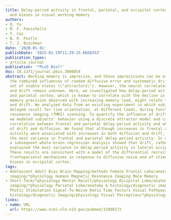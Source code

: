 ```yaml
---
title: Delay-period activity in frontal, parietal, and occipital cortex tracks noise
  and biases in visual working memory
authors:
- Q. Yu
- M. F. Panichello
- Y. Cai
- B. R. Postle
- T. J. Buschman
date: '2020-01-01'
publishDate: '2025-01-29T11:29:15.666835Z'
publication_types:
- article-journal
publication: '*PLoS Biol*'
doi: 10.1371/journal.pbio.3000854
abstract: Working memory is imprecise, and these imprecisions can be explained by
  the combined influences of random diffusive error and systematic drift toward a
  set of stable states (\"attractors\"). However, the neural correlates of diffusion
  and drift remain unknown. Here, we investigated how delay-period activity in frontal
  and parietal cortex, which is known to correlate with the decline in behavioral
  memory precision observed with increasing memory load, might relate to diffusion
  and drift. We analyzed data from an existing experiment in which subjects performed
  delayed recall for line orientation, at different loads, during functional magnetic
  resonance imaging (fMRI) scanning. To quantify the influence of drift and diffusion,
  we modeled subjects' behavior using a discrete attractor model and calculated within-subject
  correlation between frontal and parietal delay-period activity and whole-trial estimates
  of drift and diffusion. We found that although increases in frontal and parietal
  activity were associated with increases in both diffusion and drift, diffusion explained
  the most variance in frontal and parietal delay-period activity. In comparison,
  a subsequent whole-brain regression analysis showed that drift, rather than diffusion,
  explained the most variance in delay-period activity in lateral occipital cortex.
  These results are consistent with a model of the differential recruitment of general
  frontoparietal mechanisms in response to diffusive noise and of stimulus-specific
  biases in occipital cortex.
tags:
- Adolescent Adult Bias Brain Mapping/methods Female Frontal Lobe/anatomy & histology/diagnostic
  imaging/*physiology Humans Magnetic Resonance Imaging Male Memory
- Short-Term/*physiology Mental Recall/physiology Occipital Lobe/anatomy & histology/diagnostic
  imaging/*physiology Parietal Lobe/anatomy & histology/diagnostic imaging/*physiology
  Photic Stimulation Signal-To-Noise Ratio Time Factors Visual Pathways/anatomy &
  histology/diagnostic imaging/physiology Visual Perception/*physiology Young Adult
links:
- name: URL
  url: https://www.ncbi.nlm.nih.gov/pubmed/32898172
---
```

